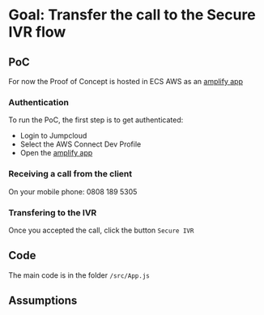 # Goal: Transfer the call to the Secure IVR flow
## PoC

For now the Proof of Concept is hosted in ECS AWS as an [amplify app](https://main.d312cw88l3c3jl.amplifyapp.com/)

### Authentication
To run the PoC, the first step is to get authenticated:
  * Login to Jumpcloud
  * Select the AWS Connect Dev Profile
  * Open the [amplify app](https://main.d312cw88l3c3jl.amplifyapp.com/)
### Receiving a call from the client
On your mobile phone: 0808 189 5305

### Transfering to the IVR
Once you accepted the call, click the button `Secure IVR`

## Code

The main code is in the folder `/src/App.js`
## Assumptions

